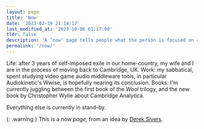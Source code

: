 ```yaml
---
layout: page
title: 'Now'
date: '2023-02-19 21:14:17'
last_modified_at: '2023-10-06 01:17:00'
tldr: false
description: 'A ‘now’ page tells people what the person is focused on at this point in their life.'
permalink: '/now/'
---
```

Life: after 3 years of self-imposed exile in our home-country, my wife and I are in the process of moving back to Cambridge, UK. Work: my sabbatical, spent studying video game audio middleware tools, in particular Audiokinetic's Wwise, is hopefully nearing its conclusion. Books: I'm currently juggling between the first book of the _Wool_ trilogy, and the new book by Christopher Wylie about Cambridge Analytica.

Everything else is currently in stand-by.

{: .warning }
This is a _now page_, from an idea by [Derek Sivers](https://nownownow.com/about).